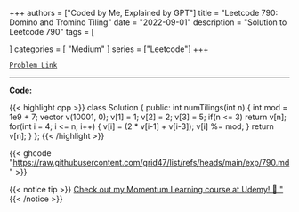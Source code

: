 
+++
authors = ["Coded by Me, Explained by GPT"]
title = "Leetcode 790: Domino and Tromino Tiling"
date = "2022-09-01"
description = "Solution to Leetcode 790"
tags = [
    
]
categories = [
    "Medium"
]
series = ["Leetcode"]
+++



[`Problem Link`](https://leetcode.com/problems/domino-and-tromino-tiling/description/)

---

**Code:**

{{< highlight cpp >}}
class Solution {
public:
    int numTilings(int n) {
        int mod = 1e9 + 7;
        vector<long long> v(10001, 0);
        v[1] = 1;
        v[2] = 2;
        v[3] = 5;
        if(n <= 3) return v[n];
        for(int i = 4; i <= n; i++) {
            v[i]  = (2 * v[i-1] + v[i-3]);
            v[i] %= mod;
        }
        return v[n];
    }
};
{{< /highlight >}}

{{< ghcode "https://raw.githubusercontent.com/grid47/list/refs/heads/main/exp/790.md" >}}

{{< notice tip >}}
[Check out my Momentum Learning course at Udemy! 🚀 "](https://www.udemy.com/course/blind-75-the-data-structures-and-algorithms-essentials/)
{{< /notice >}}

